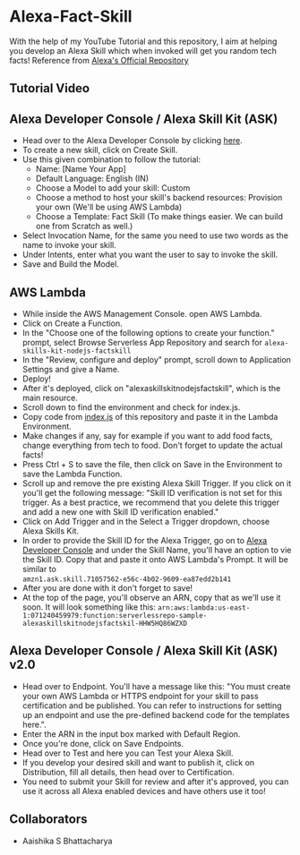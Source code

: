 # Alexa-Fact-Skill
With the help of my YouTube Tutorial and this repository, I aim at helping you develop an Alexa Skill which when invoked will get you random tech facts!
Reference from [Alexa's Official Repository](https://github.com/alexa/skill-sample-nodejs-fact)

## Tutorial Video

## Alexa Developer Console / Alexa Skill Kit (ASK)
- Head over to the Alexa Developer Console by clicking [here](https://developer.amazon.com/alexa/console/ask/).
- To create a new skill, click on Create Skill.
- Use this given combination to follow the tutorial:
  - Name: [Name Your App]
  - Default Language: English (IN)
  - Choose a Model to add your skill: Custom
  - Choose a method to host your skill's backend resources: Provision your own (We'll be using AWS Lambda)
  - Choose a Template: Fact Skill (To make things easier. We can build one from Scratch as well.)
- Select Invocation Name, for the same you need to use two words as the name to invoke your skill.
- Under Intents, enter what you want the user to say to invoke the skill.
- Save and Build the Model.

## AWS Lambda
- While inside the AWS Management Console. open AWS Lambda.
- Click on Create a Function.
- In the "Choose one of the following options to create your function." prompt, select Browse Serverless App Repository and search for 
  `alexa-skills-kit-nodejs-factskill`
- In the "Review, configure and deploy" prompt, scroll down to Application Settings and give a Name.
- Deploy!
- After it's deployed, click on "alexaskillskitnodejsfactskill", which is the main resource.
- Scroll down to find the environment and check for index.js.
- Copy code from [index.js](index.js) of this repository and paste it in the Lambda Environment.
- Make changes if any, say for example if you want to add food facts, change everything from tech to food. Don't forget to update the actual facts!
- Press Ctrl + S to save the file, then click on Save in the Environment to save the Lambda Function.
- Scroll up and remove the pre existing Alexa Skill Trigger. If you click on it you'll get the following message:
"Skill ID verification is not set for this trigger. As a best practice, we recommend that you delete this trigger and add a new one with Skill ID verification enabled."
- Click on Add Trigger and in the Select a Trigger dropdown, choose Alexa Skills Kit.
- In order to provide the Skill ID for the Alexa Trigger, go on to [Alexa Developer Console](https://developer.amazon.com/alexa/console/ask/) and under the Skill Name, you'll have an option to vie the Skill ID. Copy that and paste it onto AWS Lambda's Prompt. It will be similar to  
`amzn1.ask.skill.71057562-e56c-4b02-9609-ea87edd2b141`
- After you are done with it don't forget to save!
- At the top of the page, you'll observe an ARN, copy that as we'll use it soon. It will look something like this:
  `arn:aws:lambda:us-east-1:071240459979:function:serverlessrepo-sample-alexaskillskitnodejsfactskil-HHW5HQ86WZXD`

## Alexa Developer Console / Alexa Skill Kit (ASK) v2.0
- Head over to Endpoint. You'll have a message like this: "You must create your own AWS Lambda or HTTPS endpoint for your skill to pass certification and be published. You can refer to instructions for setting up an endpoint and use the pre-defined backend code for the templates here.".
- Enter the ARN in the input box marked with Default Region.
- Once you're done, click on Save Endpoints.
- Head over to Test and here you can Test your Alexa Skill.
- If you develop your desired skill and want to publish it, click on Distribution, fill all details, then head over to Certification.
- You need to submit your Skill for review and after it's approved, you can use it across all Alexa enabled devices and have others use it too!

## Collaborators
- Aaishika S Bhattacharya
